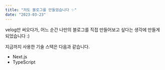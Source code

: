 ```yaml
---
title: "저도 블로그를 만들었습니다 ✨"
date: "2023-03-23"
---
```


velog만 써오다가, 어느 순간 나만의 블로그를 직접 만들어보고 싶다는 생각에 만들게 되었습니다 :)

지금까지 사용한 기술 스택은 다음과 같습니다.

- Next.js
- TypeScript
